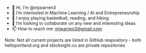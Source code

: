 - 👋 Hi, I’m @mjwarren3
- 👀 I’m interested in Machine Learning / AI and Entrepreneurship
- 🏀 I enjoy playing basketball, reading, and hiking
- 💞️ I’m looking to collaborate on any new and interesting ideas
- 📫 How to reach me: mjwarren3@gmail.com

Note: Not all current projects are listed in GitHub respository - both helloportland.org and stocksight.co are private repositories

<!---
mjwarren3/mjwarren3 is a ✨ special ✨ repository because its `README.md` (this file) appears on your GitHub profile.
You can click the Preview link to take a look at your changes.
--->
